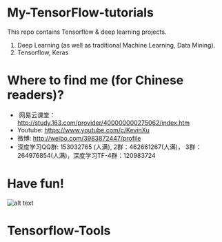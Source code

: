# My-TensorFlow-tutorials
This repo contains Tensorflow & deep learning projects.
1. Deep Learning (as well as traditional Machine Learning, Data Mining).
2. Tensorflow, Keras
  
# Where to find me (for Chinese readers)?
*  网易云课堂：http://study.163.com/provider/400000000275062/index.htm
*  Youtube: https://www.youtube.com/c/KevinXu 
*  微博: http://weibo.com/3983872447/profile
*  深度学习QQ群: 153032765 (人满),  2群：462661267(人满)， 3群：264976854(人满)，深度学习TF-4群：120983724



# Have fun!
![alt text](https://github.com/kevin28520/My-TensorFlow-tutorials/blob/master/01%20cats%20vs%20dogs/images/starry%20night%20dd3.jpg)

# Tensorflow-Tools
